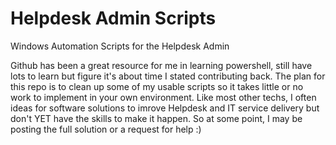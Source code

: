 # Helpdesk Admin Scripts
Windows Automation Scripts for the Helpdesk Admin

Github has been a great resource for me in learning powershell, still have lots to learn but figure it's about time I stated contributing back. The plan for this repo is to clean up some of my usable scripts so it takes little or no work to implement in your own environment.
Like most other techs, I often ideas for software solutions to imrove Helpdesk and IT service delivery but don't YET have the skills to make it happen. So at some point, I may be posting the full solution or a request for help :)

